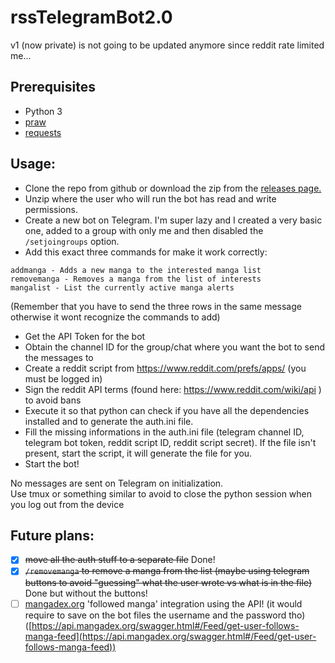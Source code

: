 # rssTelegramBot2.0
v1 (now private) is not going to be updated anymore since reddit rate limited me...

## Prerequisites
- Python 3
- [praw](https://github.com/praw-dev/praw#installation)
- [requests](https://docs.python-requests.org/en/latest/user/install/#install)

## Usage:
- Clone the repo from github or download the zip from the [releases page.](https://github.com/gabrieleancora/rssTelegramBot2.0/releases/latest)
- Unzip where the user who will run the bot has read and write permissions.
- Create a new bot on Telegram. I'm super lazy and I created a very basic one, added to a group with only me and then disabled the `/setjoingroups` option.
- Add this exact three commands for make it work correctly:  
```
addmanga - Adds a new manga to the interested manga list
removemanga - Removes a manga from the list of interests
mangalist - List the currently active manga alerts
```  
(Remember that you have to send the three rows in the same message otherwise it wont recognize the commands to add)
- Get the API Token for the bot
- Obtain the channel ID for the group/chat where you want the bot to send the messages to
- Create a reddit script from https://www.reddit.com/prefs/apps/ (you must be logged in)
- Sign the reddit API terms (found here: https://www.reddit.com/wiki/api ) to avoid bans
- Execute it so that python can check if you have all the dependencies installed and to generate the auth.ini file.
- Fill the missing informations in the auth.ini file (telegram channel ID, telegram bot token, reddit script ID, reddit script secret). If the file isn't present, start the script, it will generate the file for you.
- Start the bot!

No messages are sent on Telegram on initialization.  
Use tmux or something similar to avoid to close the python session when you log out from the device

## Future plans:  
- [x] ~~move all the auth stuff to a separate file~~ Done!
- [x] ~~`/removemanga` to remove a manga from the list (maybe using telegram buttons to avoid "guessing" what the user wrote vs what is in the file)~~ Done but without the buttons!
- [ ] [mangadex.org](https://mangadex.org/) 'followed manga' integration using the API! (it would require to save on the bot files the username and the password tho) ([https://api.mangadex.org/swagger.html#/Feed/get-user-follows-manga-feed](https://api.mangadex.org/swagger.html#/Feed/get-user-follows-manga-feed))